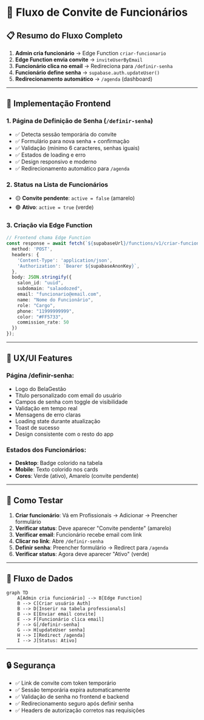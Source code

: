 # 🎯 Fluxo de Convite de Funcionários

## 📋 **Resumo do Fluxo Completo**

1. **Admin cria funcionário** → Edge Function `criar-funcionario`
2. **Edge Function envia convite** → `inviteUserByEmail` 
3. **Funcionário clica no email** → Redireciona para `/definir-senha`
4. **Funcionário define senha** → `supabase.auth.updateUser()`
5. **Redirecionamento automático** → `/agenda` (dashboard)

---

## 🔧 **Implementação Frontend**

### **1. Página de Definição de Senha (`/definir-senha`)**
- ✅ Detecta sessão temporária do convite
- ✅ Formulário para nova senha + confirmação
- ✅ Validação (mínimo 6 caracteres, senhas iguais)
- ✅ Estados de loading e erro
- ✅ Design responsivo e moderno
- ✅ Redirecionamento automático para `/agenda`

### **2. Status na Lista de Funcionários**
- 🟡 **Convite pendente**: `active = false` (amarelo)
- 🟢 **Ativo**: `active = true` (verde)

### **3. Criação via Edge Function**
```typescript
// Frontend chama Edge Function
const response = await fetch(`${supabaseUrl}/functions/v1/criar-funcionario`, {
  method: 'POST',
  headers: {
    'Content-Type': 'application/json',
    'Authorization': `Bearer ${supabaseAnonKey}`,
  },
  body: JSON.stringify({
    salon_id: "uuid",
    subdomain: "salaodozed",
    email: "funcionario@email.com",
    name: "Nome do Funcionário", 
    role: "Cargo",
    phone: "11999999999",
    color: "#FF5733",
    commission_rate: 50
  })
});
```

---

## 📱 **UX/UI Features**

### **Página /definir-senha:**
- Logo do BelaGestão
- Título personalizado com email do usuário
- Campos de senha com toggle de visibilidade
- Validação em tempo real
- Mensagens de erro claras
- Loading state durante atualização
- Toast de sucesso
- Design consistente com o resto do app

### **Estados dos Funcionários:**
- **Desktop**: Badge colorido na tabela
- **Mobile**: Texto colorido nos cards
- **Cores**: Verde (ativo), Amarelo (convite pendente)

---

## 🔄 **Como Testar**

1. **Criar funcionário**: Vá em Profissionais → Adicionar → Preencher formulário
2. **Verificar status**: Deve aparecer "Convite pendente" (amarelo)
3. **Verificar email**: Funcionário recebe email com link
4. **Clicar no link**: Abre `/definir-senha` 
5. **Definir senha**: Preencher formulário → Redirect para `/agenda`
6. **Verificar status**: Agora deve aparecer "Ativo" (verde)

---

## 🎯 **Fluxo de Dados**

```mermaid
graph TD
    A[Admin cria funcionário] --> B[Edge Function]
    B --> C[Criar usuário Auth]
    B --> D[Inserir na tabela professionals]
    B --> E[Enviar email convite]
    E --> F[Funcionário clica email]
    F --> G[/definir-senha]
    G --> H[updateUser senha]
    H --> I[Redirect /agenda]
    I --> J[Status: Ativo]
```

---

## 🔒 **Segurança**

- ✅ Link de convite com token temporário
- ✅ Sessão temporária expira automaticamente
- ✅ Validação de senha no frontend e backend
- ✅ Redirecionamento seguro após definir senha
- ✅ Headers de autorização corretos nas requisições 